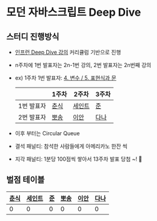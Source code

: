 # 모던 자바스크립트 Deep Dive 

## 스터디 진행방식

- [인프런 Deep Dive 강의](https://www.inflearn.com/course/%EB%AA%A8%EB%8D%98-%EC%9E%90%EB%B0%94%EC%8A%A4%ED%81%AC%EB%A6%BD%ED%8A%B8-%EB%94%A5%EB%8B%A4%EC%9D%B4%EB%B8%8C) 커리큘럼 기반으로 진행

- n주차에 1번 발표자는 2n-1번 강의, 2번 발표자는 2n번째 강의
- ex) 1주차 1번 발표자: [4. 변수 / 5. 표현식과 문](https://www.inflearn.com/course/%EB%AA%A8%EB%8D%98-%EC%9E%90%EB%B0%94%EC%8A%A4%ED%81%AC%EB%A6%BD%ED%8A%B8-%EB%94%A5%EB%8B%A4%EC%9D%B4%EB%B8%8C/lecture/95632?tab=curriculum)

  |          | 1주차 | 2주차 | 3주차 |
  |----------|-|-|-|
  | 1번 발표자 | [춘식](https://github.com/jiseung-kang)|[세인트](https://github.com/Seongtaek-H)|[준](https://github.com/junghyeonsu)|
  | 2번 발표자 | [뽀송](https://github.com/i4song)|[이안](https://github.com/useonglee)|[다나](https://github.com/deli-ght)|

- 이후 부터는 Circular Queue

- 결석 패널티: 참석한 사람들에게 아메리카노 한잔 씩
- 지각 패널티: 1분당 100점씩 쌓아서 13주차 발표 당첨 ~! 🥳

## 벌점 테이블
|[춘식](https://github.com/jiseung-kang)|[세인트](https://github.com/Seongtaek-H)|[준](https://github.com/junghyeonsu)|[뽀송](https://github.com/i4song)|[이안](https://github.com/useonglee)|[다나](https://github.com/deli-ght)|
|-|-|-|-|-|-|
|0|0|0|0|0|0|
